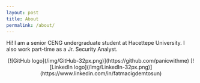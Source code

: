 ```yaml
---
layout: post
title: About
permalink: /about/
---
```


Hi! I am a senior CENG undergraduate student at Hacettepe University.
I also work part-time as a Jr. Security Analyst.

<p align="center">
   [![GitHub logo](/img/GitHub-32px.png)](https://github.com/panicwithme) [![LinkedIn logo](/img/LinkedIn-32px.png)](https://www.linkedin.com/in/fatmacigdemtosun)
</p>
